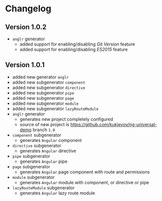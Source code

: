 # Changelog

## Version 1.0.2

- `anglr` generator
    - added support for enabling/disabling *Git Version* feature
    - added support for enabling/disabling *ES2015* feature

## Version 1.0.1

- added new generator `anglr`
- added new subgenerator `component`
- added new subgenerator `directive`
- added new subgenerator `pipe`
- added new subgenerator `page`
- added new subgenerator `module`
- added new subgenerator `lazyRouteModule`
- `anglr` generator
    - generates new project completely configured
    - source of new project is https://github.com/kukjevov/ng-universal-demo branch `1.0`
- `component` subgenerator
    - generates `Angular` component
- `directive` subgenerator
    - generates `Angular` directive
- `pipe` subgenerator
    - generates `Angular` pipe
- `page` subgenerator
    - generates `Angular` page component with route and permissions
- `module` subgenerator
    - generates `Angular` module with component, or directive or pipe
- `lazyRouteModule` subgenerator
    - generates `Angular` lazy route module